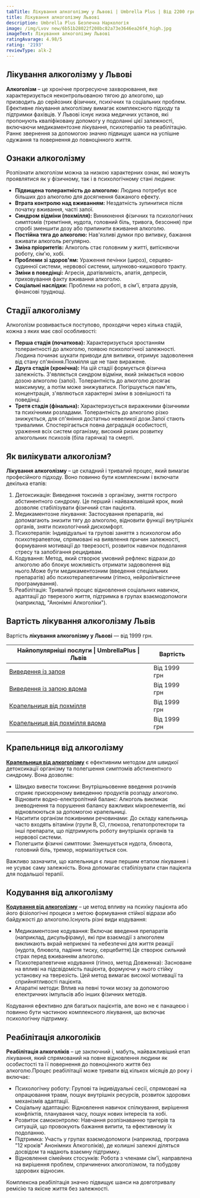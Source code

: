 ```yaml
---
tabTitle: Лікування алкоголізму у Львові | Umbrella Plus | Від 2200 грн
title: Лікування алкоголізму Львові
description: Umbrella Plus Безпечна Наркологія
image: /img/Lvov new/6b51b28022f208bc82a73e3646ea26f4_high.jpg
imageText: Лікування алкоголізму Львові
ratingAvarage: 4.98/5
rating: '2193'
reviewType: alk-2
---
```


## Лікування алкоголізму у Львові

**Алкоголізм** – це хронічне прогресуюче захворювання, яке характеризується неконтрольованою тягою до алкоголю, що призводить до серйозних фізичних, психічних та соціальних проблем. Ефективне лікування алкоголізму вимагає комплексного підходу та підтримки фахівців. У Львові існує низка медичних установ, які пропонують кваліфіковану допомогу у подоланні цієї залежності, включаючи медикаментозне лікування, психотерапію та реабілітацію. Раннє звернення за допомогою значно підвищує шанси на успішне одужання та повернення до повноцінного життя.

## Ознаки алкоголізму

Розпізнати алкоголізм можна за низкою характерних ознак, які можуть проявлятися як у фізичному, так і в психологічному стані людини:

* **Підвищена толерантність до алкоголю:** Людина потребує все більших доз алкоголю для досягнення бажаного ефекту.
* **Втрата контролю над вживанням:** Нездатність зупинитися після початку вживання, часті запої.
* **Синдром відміни (похмілля):** Виникнення фізичних та психологічних симптомів (тремтіння, нудота, головний біль, тривога, безсоння) при спробі зменшити дозу або припинити вживання алкоголю.
* **Постійна тяга до алкоголю:** Нав'язливі думки про випивку, бажання вживати алкоголь регулярно.
* **Зміна пріоритетів:** Алкоголь стає головним у житті, витісняючи роботу, сім'ю, хобі.
* **Проблеми зі здоров'ям:** Ураження печінки (цироз), серцево-судинної системи, нервової системи, шлунково-кишкового тракту.
* **Зміни в поведінці:** Агресія, дратівливість, апатія, депресія, приховування факту вживання алкоголю.
* **Соціальні наслідки:** Проблеми на роботі, в сім'ї, втрата друзів, фінансові труднощі.

## Стадії алкоголізму

Алкоголізм розвивається поступово, проходячи через кілька стадій, кожна з яких має свої особливості:

* **Перша стадія (початкова):** Характеризується зростанням толерантності до алкоголю, появою психологічної залежності. Людина починає шукати приводи для випивки, отримує задоволення від стану сп'яніння.Похмілля ще не таке виражене.
* **Друга стадія (хронічна):** На цій стадії формується фізична залежність. З'являється синдром відміни, який знімається новою дозою алкоголю (запої). Толерантність до алкоголю досягає максимуму, а потім може знижуватися. Погіршується пам'ять, концентрація, з'являються характерні зміни в зовнішності та поведінці.
* **Третя стадія (фінальна):** Характеризується вираженими фізичними та психічними розладами. Толерантність до алкоголю різко знижується, для сп'яніння достатньо невеликої дози.Запої стають тривалими. Спостерігається повна деградація особистості, ураження всіх систем організму, високий ризик розвитку алкогольних психозів (біла гарячка) та смерті.

## Як вилікувати алкоголізм?

**Лікування алкоголізму** – це складний і тривалий процес, який вимагає професійного підходу. Воно повинно бути комплексним і включати декілька етапів:

1. Детоксикація: Виведення токсинів з організму, зняття гострого абстинентного синдрому. Це перший і найважливіший крок, який дозволяє стабілізувати фізичний стан пацієнта.
2. Медикаментозне лікування: Застосування препаратів, які допомагають знизити тягу до алкоголю, відновити функції внутрішніх органів, зняти психологічний дискомфорт.
3. Психотерапія: Індивідуальні та групові заняття з психологом або психотерапевтом, спрямовані на виявлення причин залежності, формування мотивації до тверезості, розвиток навичок подолання стресу та запобігання рецидивам.
4. Кодування: Метод, який створює умовний рефлекс відрази до алкоголю або блокує можливість отримати задоволення від нього.Може бути медикаментозним (введення спеціальних препаратів) або психотерапевтичним (гіпноз, нейролінгвістичне програмування).
5. Реабілітація: Тривалий процес відновлення соціальних навичок, адаптації до тверезого життя, підтримка в групах взаємодопомоги (наприклад, "Анонімні Алкоголіки").

## Вартість лікування алкоголізму Львів

Вартість **лікування алкоголізму у Львові** — від 1999 грн.

| Найпопулярніші послуги \| UmbrellaPlus \| Львів                                                                 | Вартість     |
| --------------------------------------------------------------------------------------------------------------- | ------------ |
| [Виведення із запоя](https://umbrella-plus.com.ua/uk/lviv/vivod-iz-zapoia-lvov-ua/)                             | Від 1999 грн |
| [Виведення із запою вдома](https://umbrella-plus.com.ua/uk/lviv/vivod-iz-zapoia-na-domy-lv%D1%96v-ua/)          | Від 1999 грн |
| [Крапельниця від похмілля](https://umbrella-plus.com.ua/uk/lviv/kapelnica_ot_alkogola_lvov/)                    | Від 1999 грн |
| [Крапельниця від похмілля вдома](https://umbrella-plus.com.ua/uk/lviv/kapelnica_ot_alkogola_na-domy-lv%D1%96v/) | Від 1999 грн |

## Крапельниця від алкоголізму

**[Крапельниця від алкоголізму](https://umbrella-plus.com.ua/uk/lviv/kapelnica_ot_alkogola_lvov/)** є ефективним методом для швидкої детоксикації організму та полегшення симптомів абстинентного синдрому. Вона дозволяє:

* Швидко вивести токсини: Внутрішньовенне введення розчинів сприяє прискореному виведенню продуктів розпаду алкоголю.
* Відновити водно-електролітний баланс: Алкоголь викликає зневоднення та порушення балансу важливих мікроелементів, які відновлюються за допомогою крапельниці.
* Наситити організм поживними речовинами: До складу капельниць часто входять вітаміни (групи В, С), глюкоза, гепатопротектори та інші препарати, що підтримують роботу внутрішніх органів та нервової системи.
* Полегшити фізичні симптоми: Зменшується нудота, блювота, головний біль, тремор, нормалізується сон.

Важливо зазначити, що капельниця є лише першим етапом лікування і не усуває саму залежність. Вона допомагає стабілізувати стан пацієнта для подальшої терапії.

## Кодування від алкоголізму

**[Кодування від алкоголізму](https://umbrella-plus.com.ua/uk/lviv/kodirovka-ot-alkogolia-lviv-ua/)** – це метод впливу на психіку пацієнта або його фізіологічні процеси з метою формування стійкої відрази або байдужості до алкоголю.Існують різні види кодування:

* Медикаментозне кодування: Включає введення препаратів (наприклад, дисульфіраму), які при взаємодії з алкоголем викликають вкрай неприємні та небезпечні для життя реакції (нудота, блювота, падіння тиску, серцебиття).Це створює сильний страх перед вживанням алкоголю.
* Психотерапевтичне кодування (гіпноз, метод Довженка): Засноване на впливі на підсвідомість пацієнта, формуючи у нього стійку установку на тверезість. Цей метод вимагає високої мотивації та сприйнятливості пацієнта.
* Апаратні методи: Вплив на певні точки мозку за допомогою електричних імпульсів або інших фізичних методів.

Кодування ефективно для багатьох пацієнтів, але воно не є панацеєю і повинно бути частиною комплексного лікування, що включає психологічну підтримку.

## Реабілітація алкоголіків

**Реабілітація алкоголіків** – це заключний і, мабуть, найважливіший етап лікування, який спрямований на повне відновлення людини як особистості та її повернення до повноцінного життя без алкоголю.Процес реабілітації може тривати від кількох місяців до року і включає:

* Психологічну роботу: Групові та індивідуальні сесії, спрямовані на опрацювання травм, пошук внутрішніх ресурсів, розвиток здорових механізмів адаптації.
* Соціальну адаптацію: Відновлення навичок спілкування, вирішення конфліктів, планування часу, пошук нових інтересів та хобі.
* Розвиток самоконтролю: Навчання розпізнаванню тригерів та ситуацій, що провокують бажання випити, та ефективному їх подоланню.
* Підтримка: Участь у групах взаємодопомоги (наприклад, програма "12 кроків" Анонімних Алкоголіків), де колишні залежні діляться досвідом та надають взаємну підтримку.
* Відновлення сімейних стосунків: Робота з членами сім'ї, направлена на вирішення проблем, спричинених алкоголізмом, та побудову здорових відносин.

Комплексна реабілітація значно підвищує шанси на довготривалу ремісію та якісне життя без залежності.
